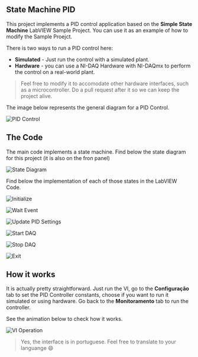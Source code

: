 ## State Machine PID

This project implements a PID control application based on the **Simple State Machine** LabVIEW Sample Project. You can use it as an example of how to modify the Sample Proejct.

There is two ways to run a PID control here: 

* **Simulated** - Just run the control with a simulated plant.
* **Hardware** - you can use a NI-DAQ Hardware with NI-DAQmx to perform the control on a real-world plant.

>Feel free to modify it to accomodate other hardware interfaces, such as a microcontroller. Do a pull request after it so we can keep the project alive.

The image below represents the general diagram for a PID Control.

![PID Control](https://ni.scene7.com/is/image/ni/12fbdcae1635?scl=1)

## The Code

The main code implements a state machine. Find below the state diagram for this project (it is also on the fron panel)

![State Diagram](/documention/StateMachineDiagram.PNG)

Find below the implementation of each of those states in the LabVIEW Code.

![Initialize](/documentation/PID_Maind1.png)

![Wait Event](/documentation/PID_Maind2.png)

![Update PID Settings](/documentation/PID_Maind5.png)

![Start DAQ](/documentation/PID_Maind6.png)

![Stop DAQ](/documentation/PID_Maind10.png)

![Exit](/documentation/PID_Maind1.png)


## How it works

It is actually pretty straightforward. Just run the VI, go to the **Configuração** tab to set the PID Controller constants, choose if you want to run it simulated or using hardware. Go back to the **Monitoramento** tab to run the controller.

See the animation below to check how it works.

![VI Operation](/documentation/pidViWorking.gif)

>Yes, the interface is in portuguese. Feel free to translate to your languange :smile:
